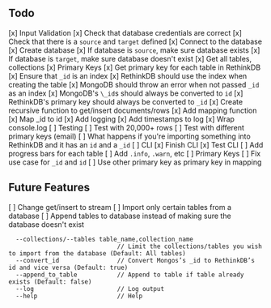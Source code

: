## Todo

[x] Input Validation
  [x] Check that database credentials are correct
  [x] Check that there is a `source` and `target` defined
[x] Connect to the database
[x] Create database
  [x] If database is `source`, make sure database exists
  [x] If database is `target`, make sure database doesn't exist
[x] Get all tables, collections
[x] Primary Keys
  [x] Get primary key for each table in RethinkDB
  [x] Ensure that `_id` is an index
  [x] RethinkDB should use the index when creating the table
  [x] MongoDB should throw an error when not passed `_id` as an index
  [x] MongoDB's `\_id`s should always be converted to `id`
  [x] RethinkDB's primary key should always be converted to `_id`
[x] Create recursive function to get/insert documents/rows
  [x] Add mapping function
  [x] Map \_id to id
[x] Add logging
  [x] Add timestamps to log
  [x] Wrap console.log
[ ] Testing
  [ ] Test with 20,000+ rows
  [ ] Test with different primary keys (email)
  [ ] What happens if you're importing something into RethinkDB and it has an `id` and a `_id`
[ ] CLI
  [x] Finish CLI
  [x] Test CLI
  [ ] Add progress bars for each table
  [ ] Add `.info`, `.warn`, etc
[ ] Primary Keys
  [ ] Fix use case for `_id` and `id`
  [ ] Use other primary key as primary key in mapping

## Future Features

[ ] Change get/insert to stream
[ ] Import only certain tables from a database
[ ] Append tables to database instead of making sure the database doesn't exist

```
  --collections/--tables table_name,collection_name
                              // Limit the collections/tables you wish to import from the database (Default: All tables)
  --convert_id                // Convert Mongos’s _id to RethinkDB’s id and vice versa (Default: true)
  --append_to_table           // Append to table if table already exists (Default: false)
  --log                       // Log output
  --help                      // Help
```
